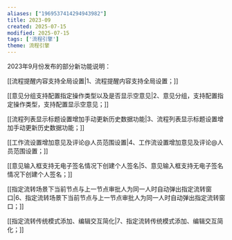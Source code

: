 ```yaml
---
aliases: ["1969537414294943982"]
title: 2023-09
created: 2025-07-15
modified: 2025-07-15
tags: ['流程引擎']
theme: 流程引擎
---
```


2023年9月份发布的部分新功能说明：

[[流程提醒内容支持全局设置|1、流程提醒内容支持全局设置；]]

[[意见分组支持配置指定操作类型以及是否显示空意见|2、意见分组，支持配置指定操作类型，支持配置显示空意见；]]

[[流程列表显示标题设置增加手动更新历史数据功能|3、流程列表显示标题设置增加手动更新历史数据功能；]]

[[工作流设置增加意见及评论@人员范围设置|4、工作流设置增加意见及评论@人员范围设置；]]

[[意见输入框支持无电子签名情况下创建个人签名|5、意见输入框支持无电子签名情况下创建个人签名；]]

[[指定流转场景下当前节点与上一节点审批人为同一人时自动弹出指定流转窗口|6、指定流转场景下当前节点与上一节点审批人为同一人时自动弹出指定流转窗口；]]

[[指定流转传统模式添加、编辑交互简化|7、指定流转传统模式添加、编辑交互简化；]]